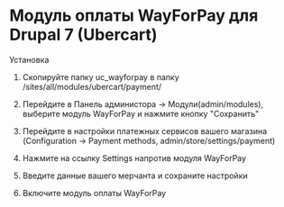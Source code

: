 Модуль оплаты WayForPay для Drupal 7 (Ubercart)
===========

Установка

1. Скопируйте папку uc_wayforpay в папку <drupalfolder>/sites/all/modules/ubercart/payment/

2. Перейдите в Панель администора -> Модули(admin/modules),  выберите модуль WayForPay и нажмите кнопку "Сохранить" 

3. Перейдите в настройки платежных сервисов вашего магазина (Configuration -> Payment methods, admin/store/settings/payment)

4. Нажмите на ссылку Settings напротив модуля WayForPay
 
5. Введите данные вашего мерчанта и сохраните настройки
 
6. Включите модуль оплаты WayForPay 
